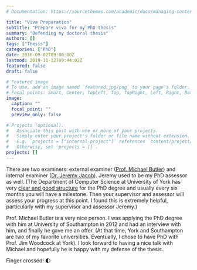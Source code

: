 ```yaml
---
# Documentation: https://sourcethemes.com/academic/docs/managing-content/

title: "Viva Preparation"
subtitle: "Prepare viva for my PhD thesis"
summary: "Defending my doctoral thesis"
authors: []
tags: ["Thesis"]
categories: ["PhD"]
date: 2016-09-02T09:00:00Z
lastmod: 2019-11-12T09:44:02Z
featured: false
draft: false

# Featured image
# To use, add an image named `featured.jpg/png` to your page's folder.
# Focal points: Smart, Center, TopLeft, Top, TopRight, Left, Right, BottomLeft, Bottom, BottomRight.
image:
  caption: ""
  focal_point: ""
  preview_only: false

# Projects (optional).
#   Associate this post with one or more of your projects.
#   Simply enter your project's folder or file name without extension.
#   E.g. `projects = ["internal-project"]` references `content/project/deep-learning/index.md`.
#   Otherwise, set `projects = []`.
projects: []
---
```


There are two examiners: external examiner ([Prof. Michael Butler](https://www.google.com/url?sa=t&rct=j&q=&esrc=s&source=web&cd=2&cad=rja&uact=8&ved=2ahUKEwipzIrAv9PaAhUGKewKHemUCCUQFjABegQIABAv&url=https%3A%2F%2Fwww.ecs.soton.ac.uk%2Fpeople%2Fmjb&usg=AOvVaw0pQDd54Su4YpAdMQ7stv7i)) and internal examiner ([Dr. Jeremy Jacob](https://www.cs.york.ac.uk/people/jeremy)). Jeremy used to be my PhD assessor as well. (The Department of Computer Science at University of York has very [clear and good structure](https://www.cs.york.ac.uk/postgraduate/research-degrees/phd/) for the PhD degree and usually every six months you will have a milestone. Then your supervisor and assessor will assess your progress at this point. I found this is extremely helpful, particularly with my supervisor and assessor Jeremy.)

Prof. Michael Butler is a very nice person. I was applying the PhD degree with him at University of Southampton in 2012 and had an interview with him, and finally he gave me an offer. (At that time, York and Southampton are two of my favorite universities. Eventually, I chose to have PhD with Prof. Jim Woodcock at York). I look forward to having a nice talk with Michael and hopefully he is happy with my defense of the thesis. 

Finger crossed! :first_quarter_moon: 
